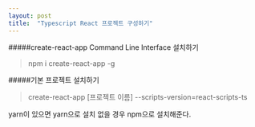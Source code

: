 ```yaml
---
layout: post
title:  "Typescript React 프로젝트 구성하기"
---
```

#####create-react-app Command Line Interface 설치하기

> npm i create-react-app -g


#####기본 프로젝트 설치하기

> create-react-app [프로젝트 이름] --scripts-version\=react-scripts-ts

yarn이 있으면 yarn으로 설치 없을 경우 npm으로 설치해준다.